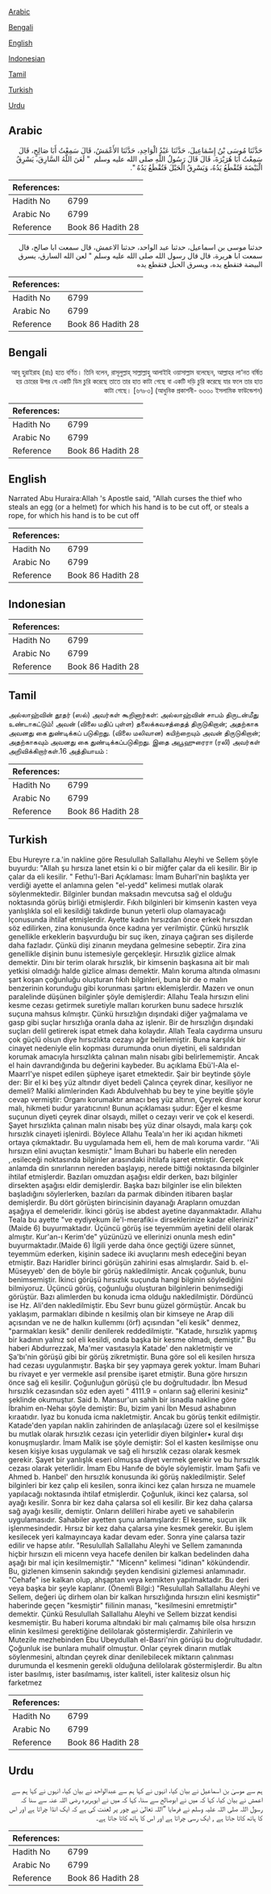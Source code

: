 [Arabic](#arabic)

[Bengali](#bengali)

[English](#english)

[Indonesian](#indonesian)

[Tamil](#tamil)

[Turkish](#turkish)

[Urdu](#urdu)

## Arabic


<div dir="rtl" lang="ar" style={{fontSize:'larger',backgroundColor:'#f8f9fa',padding:20}}>
حَدَّثَنَا مُوسَى بْنُ إِسْمَاعِيلَ، حَدَّثَنَا عَبْدُ الْوَاحِدِ، حَدَّثَنَا الأَعْمَشُ، قَالَ سَمِعْتُ أَبَا صَالِحٍ، قَالَ سَمِعْتُ أَبَا هُرَيْرَةَ، قَالَ قَالَ رَسُولُ اللَّهِ صلى الله عليه وسلم ‏ "‏ لَعَنَ اللَّهُ السَّارِقَ، يَسْرِقُ الْبَيْضَةَ فَتُقْطَعُ يَدُهُ، وَيَسْرِقُ الْحَبْلَ فَتُقْطَعُ يَدُهُ ‏"‏‏.‏
</div>
<div style={{backgroundColor:'#f8f9fa',padding:20, marginBottom: 10}}><table> <thead> <tr> <th>References:</th> <th></th> </tr> </thead> <tbody><tr><td>Hadith No</td><td>6799</td></tr><tr><td>Arabic No</td><td>6799</td></tr><tr><td>Reference</td><td>Book 86 Hadith 28</td></tr></tbody></table></div>


<div dir="rtl" lang="ar" style={{fontSize:'larger',backgroundColor:'#f8f9fa',padding:20}}>
حدثنا موسى بن اسماعيل، حدثنا عبد الواحد، حدثنا الاعمش، قال سمعت ابا صالح، قال سمعت ابا هريرة، قال قال رسول الله صلى الله عليه وسلم " لعن الله السارق، يسرق البيضة فتقطع يده، ويسرق الحبل فتقطع يده
</div>
<div style={{backgroundColor:'#f8f9fa',padding:20, marginBottom: 10}}><table> <thead> <tr> <th>References:</th> <th></th> </tr> </thead> <tbody><tr><td>Hadith No</td><td>6799</td></tr><tr><td>Arabic No</td><td>6799</td></tr><tr><td>Reference</td><td>Book 86 Hadith 28</td></tr></tbody></table></div>

## Bengali


<div dir="rtl" lang="bn" style={{fontSize:'larger',backgroundColor:'#f8f9fa',padding:20}}>
আবূ হুরাইরাহ (রাঃ) হতে বর্ণিত। তিনি বলেন, রাসূলুল্লাহ্ সাল্লাল্লাহু আলাইহি ওয়াসাল্লাম বলেছেন, আল্লাহর লা‘নত বর্ষিত হয় চোরের উপর যে একটি ডিম চুরি করেছে তাতে তার হাত কাটা গেছে বা একটি দড়ি চুরি করেছে যার ফলে তার হাত কাটা গেছে। [৬৭৮৩] (আধুনিক প্রকাশনী- ৬৩৩০ ইসলামিক ফাউন্ডেশন)
</div>
<div style={{backgroundColor:'#f8f9fa',padding:20, marginBottom: 10}}><table> <thead> <tr> <th>References:</th> <th></th> </tr> </thead> <tbody><tr><td>Hadith No</td><td>6799</td></tr><tr><td>Arabic No</td><td>6799</td></tr><tr><td>Reference</td><td>Book 86 Hadith 28</td></tr></tbody></table></div>

## English


<div dir="ltr" lang="en" style={{fontSize:'larger',backgroundColor:'#f8f9fa',padding:20}}>
Narrated Abu Huraira:Allah 's Apostle said, "Allah curses the thief who steals an egg (or a helmet) for which his hand is to be cut off, or steals a rope, for which his hand is to be cut off
</div>
<div style={{backgroundColor:'#f8f9fa',padding:20, marginBottom: 10}}><table> <thead> <tr> <th>References:</th> <th></th> </tr> </thead> <tbody><tr><td>Hadith No</td><td>6799</td></tr><tr><td>Arabic No</td><td>6799</td></tr><tr><td>Reference</td><td>Book 86 Hadith 28</td></tr></tbody></table></div>

## Indonesian


<div dir="ltr" lang="id" style={{fontSize:'larger',backgroundColor:'#f8f9fa',padding:20}}>

</div>
<div style={{backgroundColor:'#f8f9fa',padding:20, marginBottom: 10}}><table> <thead> <tr> <th>References:</th> <th></th> </tr> </thead> <tbody><tr><td>Hadith No</td><td>6799</td></tr><tr><td>Arabic No</td><td>6799</td></tr><tr><td>Reference</td><td>Book 86 Hadith 28</td></tr></tbody></table></div>

## Tamil


<div dir="ltr" lang="ta" style={{fontSize:'larger',backgroundColor:'#f8f9fa',padding:20}}>
அல்லாஹ்வின் தூதர் (ஸல்) அவர்கள் கூறினார்கள்: அல்லாஹ்வின் சாபம் திருடன்மீது உண்டாகட்டும்! அவன் (விலை மதிப் புள்ள) தலைக்கவசத்தைத் திருடுகிறான்; அதற்காக அவனது கை துண்டிக்கப் படுகிறது. (விலை மலிவான) கயிற்றையும் அவன் திருடுகிறான்; அதற்காகவும் அவனது கை துண்டிக்கப்படுகிறது. இதை அபூஹுரைரா (ரலி) அவர்கள் அறிவிக்கிறார்கள்.16 அத்தியாயம் :
</div>
<div style={{backgroundColor:'#f8f9fa',padding:20, marginBottom: 10}}><table> <thead> <tr> <th>References:</th> <th></th> </tr> </thead> <tbody><tr><td>Hadith No</td><td>6799</td></tr><tr><td>Arabic No</td><td>6799</td></tr><tr><td>Reference</td><td>Book 86 Hadith 28</td></tr></tbody></table></div>

## Turkish


<div dir="ltr" lang="tr" style={{fontSize:'larger',backgroundColor:'#f8f9fa',padding:20}}>
Ebu Hureyre r.a.'in nakline göre Resulullah Sallallahu Aleyhi ve Sellem şöyle buyurdu: "Allah şu hırsıza lanet etsin ki o bir miğfer çalar da eli kesilir. Bir ip çalar da eli kesilir. " Fethu'l-Bari Açıklaması: İmam Buharl'nin başlıkta yer verdiği ayette el anlamına gelen "el-yedd" kelimesi mutlak olarak söylenmektedir. Bilginler bundan maksadın mevcutsa sağ el olduğu noktasında görüş birliği etmişlerdir. Fıkıh bilginleri bir kimsenin kasten veya yanlışlıkla sol eli kesildiği takdirde bunun yeterli olup olamayacağı lçonusunda ihtilaf etmişlerdir. Ayette kadın hırsızdan önce erkek hırsızdan söz edilirken, zina konusunda önce kadına yer verilmiştir. Çünkü hırsızlık genellikle erkeklerin başvurduğu bir suç iken, zinaya çağıran ses dişilerde daha fazladır. Çünkü dişi zinanın meydana gelmesine sebeptir. Zira zina genellikle dişinin bunu istemesiyle gerçekleşir. Hırsızlık gizlice almak demektir. Dinı bir terim olarak hırsızlık, bir kimsenin başkasına ait bir malı yetkisi olmadığı halde gizlice alması demektir. Malın koruma altında olmasını şart koşan çoğunluğu oluşturan fıkıh bilginleri, buna bir de o malın benzerinin korunduğu gibi korunması şartını eklemişlerdir. Mazerı ve onun paralelinde düşünen bilginler şöyle demişlerdir: Allahu Teala hırsızın elini kesme cezası getirmek suretiyle malları korurken bunu sadece hırsızlık suçuna mahsus kılmıştır. Çünkü hırsızlığın dışındaki diğer yağmalama ve gasp gibi suçlar hırsızlığa oranla daha az işlenir. Bir de hırsızlığın dışındaki suçları delil getirerek ispat etmek daha kolaydır. Allah Teala caydırma unsuru çok güçlü olsun diye hırsızlıkta cezayı ağır belirlemiştir. Buna karşılık bir cinayet nedeniyle elin kopması durumunda onun diyetini, eli saldırıdan korumak amacıyla hırsızlıkta çalınan malın nisabı gibi belirlememiştir. Ancak el hain davrandığında bu değerini kaybeder. Bu açıklama Ebü'l-Ala el-Maarrl'ye nispet edilen şüpheye işaret etmektedir. Şair bir beytinde şöyle der: Bir el ki beş yüz altındır diyet bedeli Çalınca çeyrek dinar, kesiliyor ne demeli? Maliki alimlerinden Kadı Abdulvehhab bu bey te yine beyitle şöyle cevap vermiştir: Organı korumaktır amacı beş yüz altının, Çeyrek dinar korur malı, hikmeti budur yaratıcının! Bunun açıklaması şudur: Eğer el kesme suçunun diyeti çeyrek dinar olsaydı, millet o cezayı verir ve çok el keserdi. Şayet hırsızlıkta çalınan malın nisabı beş yüz dinar olsaydı, mala karşı çok hırsızlık cinayeti işlenirdi. Böylece Allahu Teala'ın her iki açıdan hikmeti ortaya çıkmaktadır. Bu uygulamada hem eli, hem de malı koruma vardır. ''Ali hırsızın elini avuçtan kesmiştir." İmam Buhari bu haberle elin nereden ,.esileceği noktasında bilginler arasındaki ihtilafa işaret etmiştir. Gerçek anlamda din sınırlarının nereden başlayıp, nerede bittiği noktasında bilginler ihtilaf etmişlerdir. Bazıları omuzdan aşağısı eldir derken, bazı bilginler dirsekten aşağısı eldir demişlerdir. Başka bazı bilginler ise elin bilekten başladığını söylerlerken, bazıları da parmak dibinden itibaren başlar demişlerdir. Bu dört görüşten birincisinin dayanağı Arapların omuzdan aşağıya el demeleridir. İkinci görüş ise abdest ayetine dayanmaktadır. Allahu Teala bu ayette "ve eydiyekum ile'l-merafiki= dirseklerinize kadar ellerinizi"(Maide 6) buyurmaktadır. Üçüncü görüş ise teyemmüm ayetini delil olarak almıştır. Kur'an-ı Kerim'de" yüzünüzü ve ellerinizi onunla mesh edin" buyurmaktadır.(Maide 6) İlgili yerde daha önce geçtiği üzere sünnet, teyemmüm ederken, kişinin sadece iki avuçlarını mesh edeceğini beyan etmiştir. Bazı HaridIer birinci görüşün zahirini esas almışlardır. Said b. el-Müseyyeb' den de böyle bir görüş nakledilmiştir. Ancak çoğunluk, bunu benimsemiştir. İkinci görüşü hırsızlık suçunda hangi bilginin söylediğini bilmiyoruz. Üçüncü görüş, çoğunluğu oluşturan bilginlerin benimsediği görüştür. Bazı alimlerden bu konuda icma olduğu nakledilmiştir. Dördüncü ise Hz. Ali'den nakledilmiştir. Ebu Sevr bunu güzel görmüştür. Ancak bu yaklaşım, parmakları dibinde n kesilmiş olan bir kimseye ne Arap dili açısından ve ne de halkın kullemmı (örf) açısından "eli kesik" denmez, "parmakları kesik" denilir denilerek reddedilmiştir. "Katade, hırsızlık yapmış bir kadının yalnız sol eli kesildi, onda başka bir kesme olmadı, demiştir." Bu haberi Abdurrezzak, Ma'mer vasıtasıyla Katade' den nakletmiştir ve Şa'bı'nin görüşü gibi bir görüş zikretmiştir. Buna göre sol eli kesilen hırsıza had cezası uygulanmıştır. Başka bir şey yapmaya gerek yoktur. İmam Buhari bu rivayet e yer vermekle asıl prensibe işaret etmiştir. Buna göre hırsızın önce sağ eli kesilir. Çoğunluğun görüşü çle bu doğrultudadır. İbn Mesud hırsızlık cezasından söz eden ayeti " 4111.9 = onların sağ ellerini kesiniz" şeklinde okumuştur. Said b. Mansur'un sahih bir isnadla nakline göre İbrahim en-Nehaı şöyle demiştir: Bu, bizim yani İbn Mesud ashabının kıraatıdır. Iyaz bu konuda icma nakletmiştir. Ancak bu görüş tenkit edilmiştir. Katade'den yapılan naklin zahirinden de anlaşılacağı üzere sol el kesilmişse bu mutlak olarak hırsızlık cezası için yeterlidir diyen bilginler• kural dışı konuşmuşlardır. İmam Malik ise şöyle demiştir: Sol el kasten kesilmişse onu kesen kişiye kısas uygulamak ve sağ eli hırsızlık cezası olarak kesmek gerekir. Şayet bir yanlışlık eseri olmuşsa diyet vermek gerekir ve bu hırsızlık cezası olarak yeterlidir. İmam Ebu Hanıfe de böyle söylemiştir. İmam Şafiı ve Ahmed b. Hanbel' den hırsızlık konusunda iki görüş nakledilmiştir. Selef bilginleri bir kez çalıp eli kesilen, sonra ikinci kez çalan hırsıza ne muamele yapılacağı noktasında ihtilaf etmişlerdir. Çoğunluk, ikinci kez çalarsa, sol ayağı kesilir. Sonra bir kez daha çalarsa sol eli kesilir. Bir kez daha çalarsa sağ ayağı kesilir, demiştir. Onların delilleri hirabe ayeti ve sahabilerin uygulamasıdır. Sahabiler ayetten şunu anlamışlardır: EI kesme, suçun ilk işlenmesindedir. Hırsız bir kez daha çalarsa yine kesmek gerekir. Bu işlem kesilecek yeri kalmayıncaya kadar devam eder. Sonra yine çalarsa tazir edilir ve hapse atılır. "ResuluIlah Sallallahu Aleyhi ve Sellem zamanında hiçbir hırsızın eli micenn veya hacefe denilen bir kalkan bedelinden daha aşağı bir mal için kesilmemiştir." "Micenn" kelimesi "idinan" kökündendir. Bu, gizlenen kimsenin sakındığı şeyden kendisini gizlemesi anlamınadır. "Cehafe" ise kalkan olup, ahşaptan veya kemikten yapılmaktadır. Bu deri veya başka bir şeyle kaplanır. (Önemli Bilgi:) "ResuluIlah Sallallahu Aleyhi ve Sellem, değeri üç dirhem olan bir kalkan hırsızlığında hırsızın elini kesmiştir" haberinde geçen "kesmiştir" fiilinin manası, "kesilmesini emretmiştir" demektir. Çünkü ResuluIlah Sallallahu Aleyhi ve Sellem bizzat kendisi kesmemiştir. Bu haberi koruma altındaki bir malı çalmamış bile olsa hırsızın elinin kesilmesi gerektiğine delilolarak göstermişlerdir. Zahirilerin ve Mutezile mezhebinden Ebu Ubeydullah el-Basri'nin görüşü bu doğrultudadır. Çoğunluk ise bunlara muhalif olmuştur. Onlar çeyrek dinarın mutlak söylenmesini, altından çeyrek dinar denilebilecek miktarın çalınması durumunda el kesmenin gerekli olduğuna delilolarak göstermişlerdir. Bu altın ister basılmış, ister basılmamış, ister kaliteli, ister kalitesiz olsun hiç farketmez
</div>
<div style={{backgroundColor:'#f8f9fa',padding:20, marginBottom: 10}}><table> <thead> <tr> <th>References:</th> <th></th> </tr> </thead> <tbody><tr><td>Hadith No</td><td>6799</td></tr><tr><td>Arabic No</td><td>6799</td></tr><tr><td>Reference</td><td>Book 86 Hadith 28</td></tr></tbody></table></div>

## Urdu


<div dir="rtl" lang="ur" style={{fontSize:'larger',backgroundColor:'#f8f9fa',padding:20}}>
ہم سے موسیٰ بن اسماعیل نے بیان کیا، انہوں نے کہا ہم سے عبدالواحد نے بیان کیا، انہوں نے کہا ہم سے اعمش نے بیان کیا، کہا کہ میں نے ابوصالح سے سنا، کہا کہ میں نے ابوہریرہ رضی اللہ عنہ سے سنا کہ رسول اللہ صلی اللہ علیہ وسلم نے فرمایا ”اللہ تعالیٰ نے چور پر لعنت کی ہے کہ ایک انڈا چراتا ہے اور اس کا ہاتھ کاٹا جاتا ہے , ایک رسی چراتا ہے اور اس کا ہاتھ کاٹا جاتا ہے۔
</div>
<div style={{backgroundColor:'#f8f9fa',padding:20, marginBottom: 10}}><table> <thead> <tr> <th>References:</th> <th></th> </tr> </thead> <tbody><tr><td>Hadith No</td><td>6799</td></tr><tr><td>Arabic No</td><td>6799</td></tr><tr><td>Reference</td><td>Book 86 Hadith 28</td></tr></tbody></table></div>